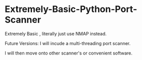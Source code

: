 # Extremely-Basic-Python-Port-Scanner
Extremely Basic , literally just use NMAP instead. 




Future Versions: I will incude a multi-threading port scanner. 

I will then move onto other scanner's or convenient software. 
